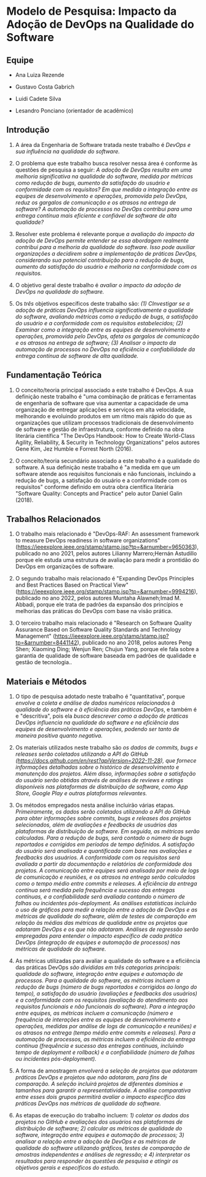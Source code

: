# Modelo de Pesquisa: Impacto da Adoção de DevOps na Qualidade do Software

## Equipe

* Ana Luiza Rezende
* Gustavo Costa Gabrich
* Luidi Cadete Silva

* Lesandro Ponciano (orientador de acadêmico)

## Introdução

1. A área da Engenharia de Software tratada neste trabalho é _DevOps e sua influência na qualidade do software._

2. O problema que este trabalho busca resolver nessa área é conforme às questões de pesquisa a seguir: _A adoção de DevOps resulta em uma melhoria significativa na qualidade do software, medida por métricas como redução de bugs, aumento da satisfação do usuário e conformidade com os requisitos? Em que medida a integração entre as equipes de desenvolvimento e operações, promovida pelo DevOps, reduz os gargalos de comunicação e os atrasos na entrega de software? A automação de processos no DevOps contribui para uma entrega contínua mais eficiente e confiável de software de alta qualidade?_

3. Resolver este problema é relevante porque _a avaliação do impacto da adoção de DevOps permite entender se essa abordagem realmente contribui para a melhoria da qualidade do software. Isso pode auxiliar organizações a decidirem sobre a implementação de práticas DevOps, considerando sua potencial contribuição para a redução de bugs, aumento da satisfação do usuário e melhoria na conformidade com os requisitos._

4. O objetivo geral deste trabalho é _avaliar o impacto da adoção de DevOps na qualidade do software._

5. Os *três* objetivos específicos deste trabalho são: _(1) CInvestigar se a adoção de práticas DevOps influencia significativamente a qualidade do software, avaliando métricas como a redução de bugs, a satisfação do usuário e a conformidade com os requisitos estabelecidos; (2) Examinar como a integração entre as equipes de desenvolvimento e operações, promovida pelo DevOps, afeta os gargalos de comunicação e os atrasos na entrega de software; (3) Analisar o impacto da automação de processos no DevOps na eficiência e confiabilidade da entrega contínua de software de alta qualidade._


## Fundamentação Teórica

1. O conceito/teoria principal associado a este trabalho é DevOps. A sua definição neste trabalho é "uma combinação de práticas e ferramentas de engenharia de software que visa aumentar a capacidade de uma organização de entregar aplicações e serviços em alta velocidade, melhorando e evoluindo produtos em um ritmo mais rápido do que as organizações que utilizam processos tradicionais de desenvolvimento de software e gestão de infraestrutura, conforme definido na obra literária científica "The DevOps Handbook: How to Create World-Class Agility, Reliability, & Security in Technology Organizations" pelos autores Gene Kim, Jez Humble e Forrest North (2016).

2. O conceito/teoria secundário associado a este trabalho é a qualidade do software. A sua definição neste trabalho é "a medida em que um software atende aos requisitos funcionais e não funcionais, incluindo a redução de bugs, a satisfação do usuário e a conformidade com os requisitos" conforme definido em outra obra científica literária "Software Quality: Concepts and Practice" pelo autor Daniel Galin (2018).


## Trabalhos Relacionados

1. O trabalho mais relacionado é "DevOps-RAF: An assessment framework to measure DevOps readiness in software organizations" (https://ieeexplore.ieee.org/stamp/stamp.jsp?tp=&arnumber=9650363), publicado no ano 2021, pelos autores Lilianny Marrero;Hernán Astudillo porque ele estuda uma estrutura de avaliação para medir a prontidão do DevOps em organizações de software.

2. O segundo trabalho mais relacionado é "Expanding DevOps Principles and Best Practices Based on Practical View" (https://ieeexplore.ieee.org/stamp/stamp.jsp?tp=&arnumber=9994216), publicado no ano 2022, pelos autores Muntaha Alawneh;Imad M. Abbadi, porque ele trata de padrões da expansão dos princípios e melhorias das práticas do DevOps com base na visão prática.

3. O terceiro trabalho mais relacionado é "Research on Software Quality Assurance Based on Software Quality Standards and Technology Management" (https://ieeexplore.ieee.org/stamp/stamp.jsp?tp=&arnumber=8441142), publicado no ano 2018, pelos autores Peng Shen; Xiaoming Ding; Wenjun Ren; Chujun Yang, porque ele fala sobre a garantia de qualidade de software baseada em padrões de qualidade e gestão de tecnologia..

## Materiais e Métodos

1. O tipo de pesquisa adotado neste trabalho é "quantitativa", porque _envolve a coleta e análise de dados numéricos relacionados à qualidade do software e à eficiência das práticas DevOps_, e também é  e "descritiva", pois ela _busca descrever como a adoção de práticas DevOps influencia na qualidade do software e na eficiência das equipes de desenvolvimento e operações, podendo ser tanto de maneira positiva quanto negativa._

2. Os materiais utilizados neste trabalho são _os dados de commits, bugs e releases serão coletados utilizando a API do GitHub (https://docs.github.com/en/rest?apiVersion=2022-11-28), que fornece informações detalhadas sobre o histórico de desenvolvimento e manutenção dos projetos. Além disso, informações sobre a satisfação do usuário serão obtidas através de análises de reviews e ratings disponíveis nas plataformas de distribuição de software, como App Store, Google Play e outras plataformas relevantes._

3. Os métodos empregados nesta análise incluirão várias etapas. _Primeiramente, os dados serão coletados utilizando a API do GitHub para obter informações sobre commits, bugs e releases dos projetos selecionados, além de avaliações e feedbacks de usuários das plataformas de distribuição de software. Em seguida, as métricas serão calculadas. Para a redução de bugs, será contado o número de bugs reportados e corrigidos em períodos de tempo definidos. A satisfação do usuário será analisada e quantificada com base nas avaliações e feedbacks dos usuários. A conformidade com os requisitos será avaliada a partir da documentação e relatórios de conformidade dos projetos. A comunicação entre equipes será analisada por meio de logs de comunicação e reuniões, e os atrasos na entrega serão calculados como o tempo médio entre commits e releases. A eficiência da entrega contínua será medida pela frequência e sucesso das entregas contínuas, e a confiabilidade será avaliada contando o número de falhas ou incidentes pós-deployment. As análises estatísticas incluirão o uso de gráficos para medir a relação entre a adoção de DevOps e as métricas de qualidade do software, além de testes de comparação em relação às médias das métricas de qualidade entre os projetos que adotaram DevOps e os que não adotaram. Análises de regressão serão empregadas para entender o impacto específico de cada prática DevOps (integração de equipes e automação de processos) nas métricas de qualidade do software._

4. As métricas utilizadas para avaliar a qualidade do software e a eficiência das práticas DevOps _são divididas em três categorias principais: qualidade do software, integração entre equipes e automação de processos. Para a qualidade do software, as métricas incluem a redução de bugs (número de bugs reportados e corrigidos ao longo do tempo), a satisfação do usuário (avaliações e feedbacks dos usuários) e a conformidade com os requisitos (avaliação do atendimento aos requisitos funcionais e não funcionais do software). Para a integração entre equipes, as métricas incluem a comunicação (número e frequência de interações entre as equipes de desenvolvimento e operações, medidas por análise de logs de comunicação e reuniões) e os atrasos na entrega (tempo médio entre commits e releases). Para a automação de processos, as métricas incluem a eficiência da entrega contínua (frequência e sucesso das entregas contínuas, incluindo tempo de deployment e rollback) e a confiabilidade (número de falhas ou incidentes pós-deployment)._

5. A forma de amostragem _envolverá a seleção de projetos que adotaram práticas DevOps e projetos que não adotaram, para fins de comparação. A seleção incluirá projetos de diferentes domínios e tamanhos para garantir a representatividade. A análise comparativa entre esses dois grupos permitirá avaliar o impacto específico das práticas DevOps nas métricas de qualidade do software._

6. As etapas de execução do trabalho incluem: _1) coletar os dados dos projetos no GitHub e avaliações dos usuários nas plataformas de distribuição de software; 2) calcular as métricas de qualidade do software, integração entre equipes e automação de processos; 3) analisar a relação entre a adoção de DevOps e as métricas de qualidade do software utilizando gráficos, testes de comparação de amostras independentes e análises de regressão; e 4) interpretar os resultados para responder às questões de pesquisa e atingir os objetivos gerais e específicos do estudo._
